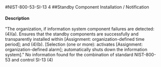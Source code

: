 #NIST-800-53-SI-13 4
##Standby Component Installation / Notification
#### Description
"The organization, if information system component failures are detected:
   (4)(a).  Ensures that the standby components are successfully and transparently installed within [Assignment: organization-defined time period]; and
   (4)(b).  [Selection (one or more): activates [Assignment: organization-defined alarm]; automatically shuts down the information system]."
No information found for the combination of standard NIST-800-53 and control SI-13 (4)
